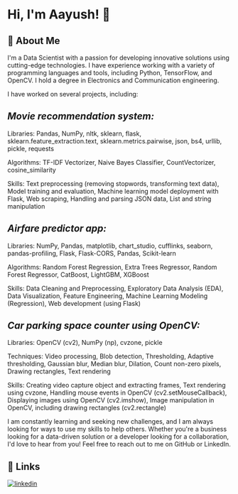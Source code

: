 
# Hi, I'm Aayush! 👋


## 🚀 About Me
I'm a Data Scientist with a passion for developing innovative solutions using cutting-edge technologies. I have experience working with a variety of programming languages and tools, including Python, TensorFlow, and OpenCV. I hold a degree in Electronics and Communication engineering.

I have worked on several projects, including:

## *Movie recommendation system:*

Libraries: Pandas,
NumPy,
nltk,
sklearn, flask,
sklearn.feature_extraction.text,
sklearn.metrics.pairwise,
json,
bs4,
urllib,
pickle,
requests

Algorithms:
TF-IDF Vectorizer,
Naive Bayes Classifier, CountVectorizer,
cosine_similarity

Skills:
Text preprocessing (removing stopwords, transforming text data),
Model training and evaluation,
Machine learning model deployment with Flask,
Web scraping,
Handling and parsing JSON data,
List and string manipulation


## *Airfare predictor app:*

Libraries: NumPy,
Pandas,
matplotlib,
chart_studio,
cufflinks,
seaborn,
pandas-profiling, Flask,
Flask-CORS,
Pandas,
Scikit-learn

Algorithms: Random Forest Regression,
Extra Trees Regressor,
Random Forest Regressor,
CatBoost,
LightGBM,
XGBoost

Skills: Data Cleaning and Preprocessing,
Exploratory Data Analysis (EDA),
Data Visualization,
Feature Engineering,
Machine Learning Modeling (Regression), Web development (using Flask)

## *Car parking space counter using OpenCV:*

Libraries: OpenCV (cv2),
NumPy (np),
cvzone, pickle

Techniques: Video processing,
Blob detection,
Thresholding,
Adaptive thresholding,
Gaussian blur,
Median blur,
Dilation,
Count non-zero pixels,
Drawing rectangles,
Text rendering

Skills: Creating video capture object and extracting frames,
Text rendering using cvzone,
Handling mouse events in OpenCV (cv2.setMouseCallback),
Displaying images using OpenCV (cv2.imshow),
Image manipulation in OpenCV, including drawing rectangles (cv2.rectangle)




I am constantly learning and seeking new challenges, and I am always looking for ways to use my skills to help others. Whether you're a business looking for a data-driven solution or a developer looking for a collaboration, I'd love to hear from you! Feel free to reach out to me on GitHub or LinkedIn.


## 🔗 Links
[![linkedin](https://img.shields.io/badge/linkedin-0A66C2?style=for-the-badge&logo=linkedin&logoColor=white)](https://www.linkedin.com/in/aayush-m-1a8211a0/)




